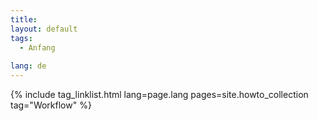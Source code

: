 ```yaml
---
title: 
layout: default
tags:
  - Anfang
  
lang: de
---
```


{% include tag_linklist.html lang=page.lang pages=site.howto_collection tag="Workflow" %}
